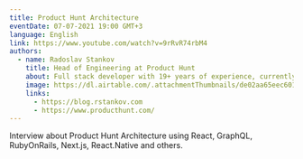 ```yaml
---
title: Product Hunt Architecture
eventDate: 07-07-2021 19:00 GMT+3
language: English
link: https://www.youtube.com/watch?v=9rRvR74rbM4
authors:
  - name: Radoslav Stankov
    title: Head of Engineering at Product Hunt
    about: Full stack developer with 19+ years of experience, currently he is head of engineering at Product Hunt. Enjoys blogging and solving problems.
    image: https://dl.airtable.com/.attachmentThumbnails/de02aa65eec601842cb38d9a20964a48/fc80452b
    links:
      - https://blog.rstankov.com
      - https://www.producthunt.com/
---
```


Interview about Product Hunt Architecture using React, GraphQL, RubyOnRails, Next.js, React.Native and others.
